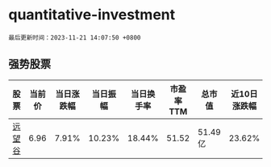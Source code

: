 # quantitative-investment

`最后更新时间：2023-11-21 14:07:50 +0800`

## 强势股票

|股票|当前价|当日涨跌幅|当日振幅|当日换手率|市盈率TTM|总市值|近10日涨跌幅|
|----|----|----|----|----|----|----|----|
|[远望谷](https://xueqiu.com/S/SZ002161)|6.96|7.91%|10.23%|18.44%|51.52|51.49亿|23.62%|
